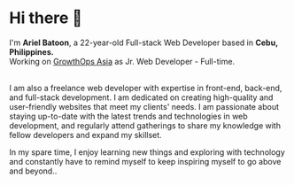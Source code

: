 <h1>Hi there 👋</h1>

<!--
**arielbatoon09/arielbatoon09** is a ✨ _special_ ✨ repository because its `README.md` (this file) appears on your GitHub profile. -->
<div>
  I'm <strong>Ariel Batoon</strong>, a 22-year-old Full-stack Web Developer based in <strong>Cebu, Philippines.</strong>
  <br>Working on <a href="https://growthops.asia/">GrowthOps Asia</a> as Jr. Web Developer - Full-time.
  <br><br><p>I am also a freelance web developer with expertise in front-end, back-end, and full-stack development. I am dedicated on creating high-quality and user-friendly websites that meet my clients' needs. I am passionate about staying up-to-date with the latest trends and technologies in web development, and regularly attend gatherings to share my knowledge with fellow developers and expand my skillset.</p>
  <p>In my spare time, I enjoy learning new things and exploring with technology and constantly have to remind myself to keep inspiring myself to go above and beyond.. </p>
</div>
